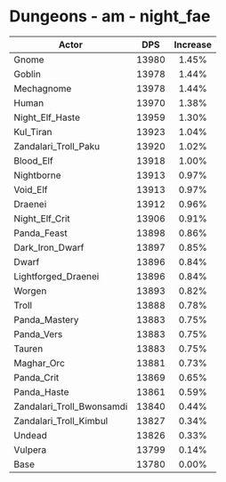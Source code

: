 # Dungeons - am - night_fae
| Actor | DPS | Increase |
|---|:---:|:---:|
|Gnome|13980|1.45%|
|Goblin|13978|1.44%|
|Mechagnome|13978|1.44%|
|Human|13970|1.38%|
|Night_Elf_Haste|13959|1.30%|
|Kul_Tiran|13923|1.04%|
|Zandalari_Troll_Paku|13920|1.02%|
|Blood_Elf|13918|1.00%|
|Nightborne|13913|0.97%|
|Void_Elf|13913|0.97%|
|Draenei|13912|0.96%|
|Night_Elf_Crit|13906|0.91%|
|Panda_Feast|13898|0.86%|
|Dark_Iron_Dwarf|13897|0.85%|
|Dwarf|13896|0.84%|
|Lightforged_Draenei|13896|0.84%|
|Worgen|13893|0.82%|
|Troll|13888|0.78%|
|Panda_Mastery|13883|0.75%|
|Panda_Vers|13883|0.75%|
|Tauren|13883|0.75%|
|Maghar_Orc|13881|0.73%|
|Panda_Crit|13869|0.65%|
|Panda_Haste|13861|0.59%|
|Zandalari_Troll_Bwonsamdi|13840|0.44%|
|Zandalari_Troll_Kimbul|13827|0.34%|
|Undead|13826|0.33%|
|Vulpera|13799|0.14%|
|Base|13780|0.00%|
